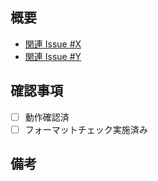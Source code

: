 ## 概要

- [関連 Issue #X](リンク)
- [関連 Issue #Y](リンク)

## 確認事項

- [ ] 動作確認済
- [ ] フォーマットチェック実施済み

## 備考

<!-- Copilotへの指示: 日本語でレビューしてください -->
